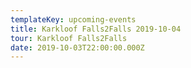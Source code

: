```yaml
---
templateKey: upcoming-events
title: Karkloof Falls2Falls 2019-10-04
tour: Karkloof Falls2Falls
date: 2019-10-03T22:00:00.000Z
---
```

